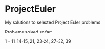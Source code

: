 # ProjectEuler
My solutions to selected Project Euler problems




Problems solved so far:


1 - 11, 14-15, 21, 23-24, 27-32, 39
